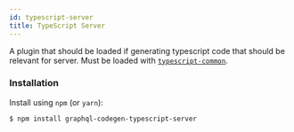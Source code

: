 ```yaml
---
id: typescript-server
title: TypeScript Server
---
```


A plugin that should be loaded if generating typescript code that should be relevant for server. Must be loaded with [`typescript-common`](./typescript-common).

### Installation

Install using `npm` (or `yarn`):

    $ npm install graphql-codegen-typescript-server
